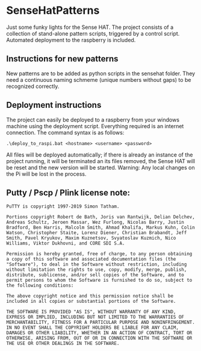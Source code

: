 # SenseHatPatterns
Just some funky lights for the Sense HAT. The project consists of a collection of stand-alone pattern scripts, triggered by a control script. Automated deployment to the raspberry is included.

## Instructions for new patterns
New patterns are to be added as python scripts in the sensehat folder. They need a continuous naming schmeme (unique numbers without gaps) to be recognized correctly.

## Deployment instructions
The project can easily be deployed to a raspberry from your windows machine using the deployment script. Everything required is an internet connection.
The command syntax is as follows:
	
	.\deploy_to_raspi.bat <hostname> <username> <password>
	
All files will be deployed automatically; if there is already an instance of the project running, it will be terminated an its files removed, the Sense HAT will be reset and the new version will be started. Warning: Any local changes on the Pi will be lost in the process.

## Putty / Pscp / Plink license note:


    PuTTY is copyright 1997-2019 Simon Tatham.

    Portions copyright Robert de Bath, Joris van Rantwijk, Delian Delchev, Andreas Schultz, Jeroen Massar, Wez Furlong, Nicolas Barry, Justin Bradford, Ben Harris, Malcolm Smith, Ahmad Khalifa, Markus Kuhn, Colin Watson, Christopher Staite, Lorenz Diener, Christian Brabandt, Jeff Smith, Pavel Kryukov, Maxim Kuznetsov, Svyatoslav Kuzmich, Nico Williams, Viktor Dukhovni, and CORE SDI S.A.

    Permission is hereby granted, free of charge, to any person obtaining a copy of this software and associated documentation files (the "Software"), to deal in the Software without restriction, including without limitation the rights to use, copy, modify, merge, publish, distribute, sublicense, and/or sell copies of the Software, and to permit persons to whom the Software is furnished to do so, subject to the following conditions:

    The above copyright notice and this permission notice shall be included in all copies or substantial portions of the Software.

    THE SOFTWARE IS PROVIDED "AS IS", WITHOUT WARRANTY OF ANY KIND, EXPRESS OR IMPLIED, INCLUDING BUT NOT LIMITED TO THE WARRANTIES OF MERCHANTABILITY, FITNESS FOR A PARTICULAR PURPOSE AND NONINFRINGEMENT. IN NO EVENT SHALL THE COPYRIGHT HOLDERS BE LIABLE FOR ANY CLAIM, DAMAGES OR OTHER LIABILITY, WHETHER IN AN ACTION OF CONTRACT, TORT OR OTHERWISE, ARISING FROM, OUT OF OR IN CONNECTION WITH THE SOFTWARE OR THE USE OR OTHER DEALINGS IN THE SOFTWARE.
